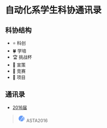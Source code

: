 
# 自动化系学生科协通讯录

## 科协结构

-  :star: 科创
-  :four_leaf_clover: 学培
-  :trophy: 挑战杯
-  :gift_heart: 宣策
-  :space_invader: 竞赛
-  :dart: 项目

## 通讯录

- [2016届](https://github.com/DAASTA/Contacts/blob/master/2016.csv)

> ![logo](./logo/ASTA2016_mini.jpg)
> ASTA2016